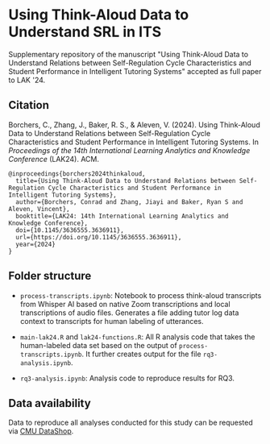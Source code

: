 # Using Think-Aloud Data to Understand SRL in ITS

Supplementary repository of the manuscript "Using Think-Aloud Data to Understand Relations between Self-Regulation Cycle Characteristics and Student Performance in Intelligent Tutoring Systems" accepted as full paper to LAK '24.

## Citation

Borchers, C., Zhang, J., Baker, R. S., & Aleven, V. (2024). Using Think-Aloud Data to Understand Relations between Self-Regulation Cycle Characteristics and Student Performance in Intelligent Tutoring Systems. In *Proceedings of the 14th International Learning Analytics and Knowledge Conference* (LAK24). ACM. 
```
@inproceedings{borchers2024thinkaloud,
  title={Using Think-Aloud Data to Understand Relations between Self-Regulation Cycle Characteristics and Student Performance in Intelligent Tutoring Systems},
  author={Borchers, Conrad and Zhang, Jiayi and Baker, Ryan S and Aleven, Vincent},
  booktitle={LAK24: 14th International Learning Analytics and Knowledge Conference},
  doi={10.1145/3636555.3636911},
  url={https://doi.org/10.1145/3636555.3636911},
  year={2024}
}
```

## Folder structure

* `process-transcripts.ipynb`: Notebook to process think-aloud transcripts from Whisper AI based on native Zoom transcriptions and local transcriptions of audio files. Generates a file adding tutor log data context to transcripts for human labeling of utterances.

* `main-lak24.R` and `lak24-functions.R`: All R analysis code that takes the human-labeled data set based on the output of `process-transcripts.ipynb`. It further creates output for the file `rq3-analysis.ipynb`.

* `rq3-analysis.ipynb`: Analysis code to reproduce results for RQ3.

## Data availability

Data to reproduce all analyses conducted for this study can be requested via [CMU DataShop](https://pslcdatashop.web.cmu.edu/DatasetInfo?datasetId=5371).

